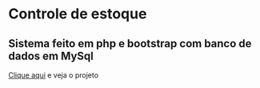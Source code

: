 <h1>Controle de estoque</h1>

<h2>Sistema feito em php e bootstrap com banco de dados em MySql</h2>

<a href="http://amazingbox.com.br/aprovacao/estoque/">Clique aqui</a> e veja o projeto<br />

